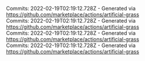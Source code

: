 Commits: 2022-02-19T02:19:12.728Z - Generated via https://github.com/marketplace/actions/artificial-grass
<br>
Commits: 2022-02-19T02:19:12.728Z - Generated via https://github.com/marketplace/actions/artificial-grass
<br>
Commits: 2022-02-19T02:19:12.728Z - Generated via https://github.com/marketplace/actions/artificial-grass
<br>
Commits: 2022-02-19T02:19:12.728Z - Generated via https://github.com/marketplace/actions/artificial-grass
<br>
